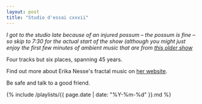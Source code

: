 ```yaml
---
layout: post
title: "Studio d'essai cxxvii"
---
```


_I got to the studio late because of an injured possum – the possum is fine – so skip to 7:30 for the actual start of the show (although you might just enjoy the first few minutes of ambient music that are from [this older show](https://studio-dessai.github.io/2017/12/28/sdecxii/)_

Four tracks but six places, spanning 45 years.

Find out more about Erika Nesse's fractal music on [her website](http://www.fractalmusicmachine.com/fractal-explanation/).

Be safe and talk to a good friend.

{% include /playlists/{{ page.date | date: "%Y-%m-%d" }}.md %}